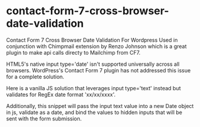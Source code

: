 # contact-form-7-cross-browser-date-validation
Contact Form 7 Cross Browser Date Validation For Wordpress
Used in conjunction with Chimpmail extension by Renzo Johnson which is a great plugin to make api calls directy to Mailchimp from CF7. 

HTML5's native input type='date' isn't supported universally across all browsers.  WordPress's Contact Form 7 plugin has not addressed this issue for a complete solution.

Here is a vanilla JS solution that leverages input type='text' instead but validates for RegEx date format 'xx/xx/xxxx'.

Additionally, this snippet will pass the input text value into a new Date object in js, validate as a date, and bind the values to hidden inputs that will be sent with the form submission.

